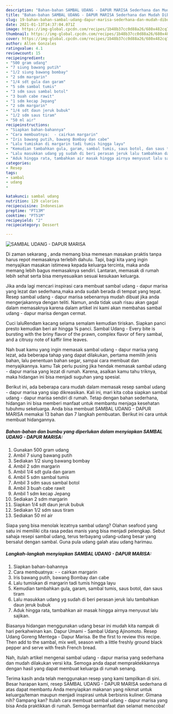 ```yaml
---
description: "Bahan-bahan SAMBAL UDANG - DAPUR MARISA Sederhana dan Mudah Dibuat"
title: "Bahan-bahan SAMBAL UDANG - DAPUR MARISA Sederhana dan Mudah Dibuat"
slug: 19-bahan-bahan-sambal-udang-dapur-marisa-sederhana-dan-mudah-dibuat
date: 2021-01-13T14:37:04.071Z
image: https://img-global.cpcdn.com/recipes/1b48b37cc0d88a26/680x482cq70/sambal-udang-dapur-marisa-foto-resep-utama.jpg
thumbnail: https://img-global.cpcdn.com/recipes/1b48b37cc0d88a26/680x482cq70/sambal-udang-dapur-marisa-foto-resep-utama.jpg
cover: https://img-global.cpcdn.com/recipes/1b48b37cc0d88a26/680x482cq70/sambal-udang-dapur-marisa-foto-resep-utama.jpg
author: Allen Gonzales
ratingvalue: 4.1
reviewcount: 15
recipeingredient:
- "500 gram udang"
- "7 siung bawang putih"
- "1/2 siung bawang bombay"
- "2 sdm margarin"
- "1/4 sdt gula dan garam"
- "5 sdm sambal tumis"
- "3 sdm saus sambal botol"
- "3 buah cabe rawit"
- "1 sdm kecap Jepang"
- "2 sdm margarin"
- "1/4 sdt daun jeruk bubuk"
- "1/2 sdm saus tiram"
- "50 ml air"
recipeinstructions:
- "Siapkan bahan-bahannya"
- "Cara membuatnya:  - cairkan margarin"
- "Iris bawang putih, bawang Bombay dan cabe"
- "Lalu tumiskan di margarin tadi tumis hingga layu"
- "Kemudian tambahkan gula, garam, sambal tumis, saus botol, dan saus tiram"
- "Lalu masukkan udang yg sudah di beri perasan jeruk lalu tambahkan daun jeruk bubuk"
- "Aduk hingga rata, tambahkan air masak hingga airnya menyusut lalu sajikan."
categories:
- Resep
tags:
- sambal
- udang
- 

katakunci: sambal udang  
nutrition: 129 calories
recipecuisine: Indonesian
preptime: "PT13M"
cooktime: "PT51M"
recipeyield: "2"
recipecategory: Dessert

---
```



![SAMBAL UDANG - DAPUR MARISA](https://img-global.cpcdn.com/recipes/1b48b37cc0d88a26/680x482cq70/sambal-udang-dapur-marisa-foto-resep-utama.jpg)

Di zaman  sekarang , anda memang bisa memesan masakan praktis tanpa harus repot memasaknya terlebih dahulu. Tapi, bagi kita yang ingin menyajikan masakan istimewa kepada keluarga tercinta, maka anda memang lebih bagus memasaknya sendiri. Lantaran, memasak di rumah lebih sehat serta bisa menyesuaikan sesuai kesukaan keluarga.

Jika anda lagi mencari inspirasi cara membuat sambal udang - dapur marisa yang lezat dan sederhana,maka anda sudah berada di tempat yang tepat. Resep sambal udang - dapur marisa  sebenarnya mudah dibuat jika anda mengerjakannya dengan teliti. Namun, anda tidak usah risau akan gagal dalam memasaknya 
karena dalam artikel ini kami akan membahas sambal udang - dapur marisa dengan cermat.  

Cuci laluRendam kacang selama semalam kemudian tiriskan. Siapkan panci presto kemudian beri air hingga ¾ panci. Sambal Udang - Every bite is bursting with the briny flavor of the prawn, complex flavor of fiery sambal, and a citrusy note of kaffir lime leaves.

Nah buat kamu yang ingin memasak sambal udang - dapur marisa yang lezat, ada beberapa tahap yang dapat dilakukan, pertama memilih jenis bahan, lalu penentuan bahan segar, sampai cara membuat dan menyajikannya. kamu Tak perlu pusing jika hendak memasak sambal udang - dapur marisa yang lezat di rumah. Karena, asalkan kamu  tahu triknya, maka hidangan ini bisa menjadi suguhan yang spesial.

Berikut ini, ada beberapa cara mudah dalam memasak resep sambal udang - dapur marisa yang siap dikreasikan. Kali ini, mari kita coba siapkan sambal udang - dapur marisa sendiri di rumah. Tetap dengan bahan sederhana, hidangan ini bisa memberi manfaat untuk membantu menjaga kesehatan tubuhmu sekeluarga. Anda bisa membuat SAMBAL UDANG - DAPUR MARISA memakai 13 bahan dan 7 langkah pembuatan. Berikut ini cara untuk membuat hidangannya.

<!--inarticleads1-->

##### Bahan-bahan dan bumbu yang diperlukan dalam menyiapkan SAMBAL UDANG - DAPUR MARISA:

1. Gunakan 500 gram udang
1. Ambil 7 siung bawang putih
1. Sediakan 1/2 siung bawang bombay
1. Ambil 2 sdm margarin
1. Ambil 1/4 sdt gula dan garam
1. Ambil 5 sdm sambal tumis
1. Ambil 3 sdm saus sambal botol
1. Ambil 3 buah cabe rawit
1. Ambil 1 sdm kecap Jepang
1. Sediakan 2 sdm margarin
1. Siapkan 1/4 sdt daun jeruk bubuk
1. Sediakan 1/2 sdm saus tiram
1. Sediakan 50 ml air


Siapa yang bisa menolak lezatnya sambal udang? Olahan seafood yang satu ini memiliki cita rasa pedas manis yang bisa menjadi pelengkap. Sebut sahaja resepi sambal udang, terus terbayang udang-udang besar yang bersalut dengan sambal. Guna pula udang galah atau udang harimau. 

<!--inarticleads2-->

##### Langkah-langkah menyiapkan SAMBAL UDANG - DAPUR MARISA:

1. Siapkan bahan-bahannya
1. Cara membuatnya:  - - cairkan margarin
1. Iris bawang putih, bawang Bombay dan cabe
1. Lalu tumiskan di margarin tadi tumis hingga layu
1. Kemudian tambahkan gula, garam, sambal tumis, saus botol, dan saus tiram
1. Lalu masukkan udang yg sudah di beri perasan jeruk lalu tambahkan daun jeruk bubuk
1. Aduk hingga rata, tambahkan air masak hingga airnya menyusut lalu sajikan.


Biasanya hidangan menggunakan udang besar ini mudah kita nampak di hari perkahwinan kan. Dapur Umami - Sambal Udang Ajinomoto. Resep Udang Goreng Mentega - Dapur Marisa. Be the first to review this recipe. Then add to the sambal, mix well, season with a little freshly ground black pepper and serve with fresh French bread. 

Nah, itulah artikel mengenai  sambal udang - dapur marisa  yang sederhana dan mudah dilakukan versi kita. Semoga anda dapat mempraktekkannya dengan hasil yang dapat membuat keluarga di rumah senang. 

Terima kasih anda telah menggunakan resep yang kami tampilkan di sini. Besar harapan kami, resep  SAMBAL UDANG - DAPUR MARISA sederhana di atas dapat membantu Anda menyiapkan makanan yang nikmat untuk keluarga/teman maupun menjadi inspirasi untuk berbisnis kuliner. Gimana nih? Gampang kan? Itulah cara membuat sambal udang - dapur marisa yang bisa Anda praktikkan di rumah. Semoga bermanfaat dan selamat mencoba!

